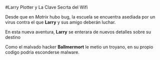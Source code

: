 #Larry Plotter y La Clave Secrta del Wifi

Desde que en *Matrix* hubo bug, la escuela se encuentra asediada por un virus contra el que **Larry** y sus amigo deberán luchar.

En esta nueva aventura, **Larry** se enterara de nuevos detalles sobre su destino

Como el malvado hacker **Ballmermort** le metio un troyano, en su propio codigo podria esconderse malware.
